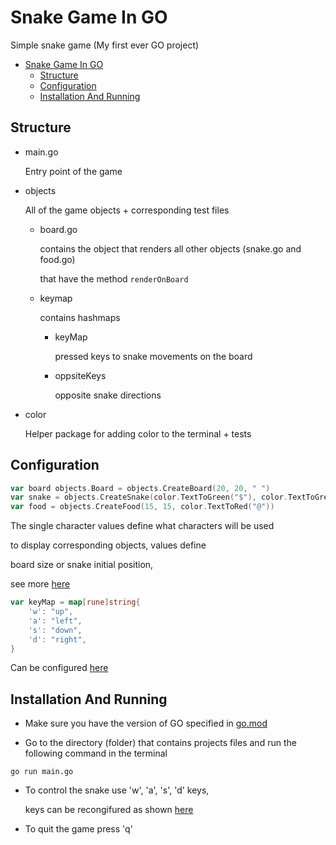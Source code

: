 # Snake Game In GO

Simple snake game (My first ever GO project)

- [Snake Game In GO](#snake-game-in-go)
  - [Structure](#structure)
  - [Configuration](#configuration)
  - [Installation And Running](#installation-and-running)

## Structure

- main.go

  Entry point of the game

- objects

  All of the game objects + corresponding test files

  - board.go

    contains the object that renders all other objects (snake.go and food.go)

    that have the method `renderOnBoard`

  - keymap
    
    contains hashmaps

    - keyMap

      pressed keys to snake movements on the board

    - oppsiteKeys

      opposite snake directions

- color

  Helper package for adding color to the terminal + tests
    
## Configuration

```go
var board objects.Board = objects.CreateBoard(20, 20, " ")
var snake = objects.CreateSnake(color.TextToGreen("$"), color.TextToGreen("#"), 10, 10, "up")
var food = objects.CreateFood(15, 15, color.TextToRed("@"))
```
The single character values define what characters will be used

to display corresponding objects, values define

board size or snake initial position,

see more [here](./main.go)

```go
var keyMap = map[rune]string{
	'w': "up",
	'a': "left",
	's': "down",
	'd': "right",
}
```
Can be configured [here](./objects/keymap.go)

## Installation And Running

- Make sure you have the version of GO specified in [go.mod](./go.mod)

- Go to the directory (folder) that contains projects files and run the following command in the terminal

```shell
go run main.go
```

- To control the snake use 'w', 'a', 's', 'd' keys,

  keys can be recongifured as shown [here](#configuration)

- To quit the game press 'q'
